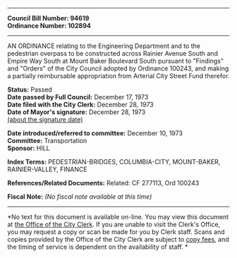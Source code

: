 * * * * *  
  
**Council Bill Number: [](#h0)[](#h2)94619**   
**Ordinance Number: 102894**  
  
* * * * *  
  
AN ORDINANCE relating to the Engineering Department and to the pedestrian overpass to be constructed across Rainier Avenue South and Empire Way South at Mount Baker Boulevard South pursuant to "Findings" and "Orders" of the City Council adopted by Ordinance 100243, and making a partially reimbursable appropriation from Arterial City Street Fund therefor.  
  
**Status:** Passed   
**Date passed by Full Council:** December 17, 1973   
**Date filed with the City Clerk:** December 28, 1973   
**Date of Mayor's signature:** December 28, 1973   
[(about the signature date)](/~public/approvaldate.htm)   
  
  
**Date introduced/referred to committee:** December 10, 1973   
**Committee:** Transportation   
**Sponsor:** HILL   
  
**Index Terms:** PEDESTRIAN-BRIDGES, COLUMBIA-CITY, MOUNT-BAKER, RAINIER-VALLEY, FINANCE  
  
**References/Related Documents:** Related: CF 277113, Ord 100243  
  
**Fiscal Note:** *(No fiscal note available at this time)*  
  
* * * * *  
  
*No text for this document is available on-line. You may view this document at [the Office of the City Clerk](http://www.seattle.gov/leg/clerk/contactUs.htm). If you are unable to visit the Clerk's Office, you may request a copy or scan be made for you by Clerk staff. Scans and copies provided by the Office of the City Clerk are subject to [copy fees](http://clerk.seattle.gov/~public/clerkfees.htm), and the timing of service is dependent on the availability of staff. *  
  
  
